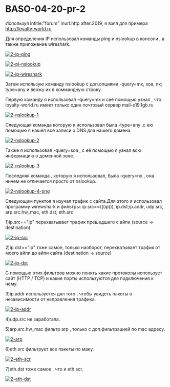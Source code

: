 # BASO-04-20-pr-2
Используя intitle:"forum" inurl:http after:2019, я взял для примера http://loyalty-world.ru

Для определения IP использовал команды ping и nslookup в консоли , а также приложение wireshark.

<a href="https://ibb.co/0y4Yjtm"><img src="https://i.ibb.co/whGpNsB/2-ip-ping.png" alt="2-ip-ping" border="0"></a>

<a href="https://ibb.co/tJGgmZ1"><img src="https://i.ibb.co/4Vqzms0/2-pi-nslookup.png" alt="2-pi-nslookup" border="0"></a>

<a href="https://ibb.co/hsJVkNp"><img src="https://i.ibb.co/D4HQNF3/2-ip-wireshark.png" alt="2-ip-wireshark" border="0"></a>

Затем  использую команду nslookup с доп.опциями -query=mx, soa, nx; type=any и ввожу их в коммандную строку.

Первую команду я использовал -query=mx и сеё помощью узнал , что loyalty-world.ru имеет только один почтовый сервер  mail-s19.1gb.ru

<a href="https://ibb.co/p1rnFD5"><img src="https://i.ibb.co/8m4XZ3t/2-nslookup-1.png" alt="2-nslookup-1" border="0"></a>

Следующая команда которую я использовал была -type=any ,с ею помощью я нашёл  все записи о DNS для нашего домена.

<a href="https://ibb.co/6RZ5HqQ"><img src="https://i.ibb.co/RpSW3J8/2-nslookup-2.png" alt="2-nslookup-2" border="0"></a>

Также я использовал -query=soa , с её помощью я узнал всю информацию о доменной зоне.

<a href="https://ibb.co/P5Dh8WB"><img src="https://i.ibb.co/VvwS8CX/2-nslookup-3.png" alt="2-nslookup-3" border="0"></a>

Последняя команда , которую я использовал, была -query=nx , она ничем не отличается просто от  nslookup.

<a href="https://ibb.co/Z8CXcwS"><img src="https://i.ibb.co/2tBhcLS/2-nslookup-4-png.png" alt="2-nslookup-4-png" border="0"></a>

Следующим пунктоя я изучал трафик с сайта.Для этого я использовал программу wirewshark и фильтры: 
ip.src==(((ip))), ip.dst;ip.addr, udp.src, arp.src.hw_mac, eth.dst, eth.src

1)ip.src=="ip" перехватывает трафик прешедшего с айпи (source -> destination)

<a href="https://ibb.co/zSwsmYx"><img src="https://i.ibb.co/K9H65kh/2-ip-src.png" alt="2-ip-src" border="0"></a>

2)ip.dst=="ip" тоже самое, только наоборот, перехватывает трафик от моего айпи до айпи сайта (destination -> source)

<a href="https://ibb.co/w0kfqnJ"><img src="https://i.ibb.co/SsjzgkQ/2-ip-dst.png" alt="2-ip-dst" border="0"></a>

C помощью этих фильтров можно понять какие протоколы использует сайт (HTTP / TCP) и какие порты используются для подключения к нему.

3)ip.addr используется дял того , чтобы увидеть пакеты в независимости от направления трафика.

<a href="https://ibb.co/tYXKws3"><img src="https://i.ibb.co/6DBwcPN/2-ip-addr.png" alt="2-ip-addr" border="0"></a>

4)udp.src не заработала.

5)arp.src.hw_mac фильтр arp , только с доп.фильтрацией по mac адресу.

<a href="https://ibb.co/m0hCwXj"><img src="https://i.ibb.co/ZSc6PYj/2-arp.png" alt="2-arp" border="0"></a>

6)eth.src фильтрует все пакеты по маку.

<a href="https://ibb.co/SnRY2mW"><img src="https://i.ibb.co/58Bpdjt/2-eth-scr.png" alt="2-eth-scr" border="0"></a>

7)eth.dst тоже самое , что и eth.scr.

<a href="https://ibb.co/Jd0nMr9"><img src="https://i.ibb.co/PY3xf1d/2-eth-dst.png" alt="2-eth-dst" border="0"></a>





